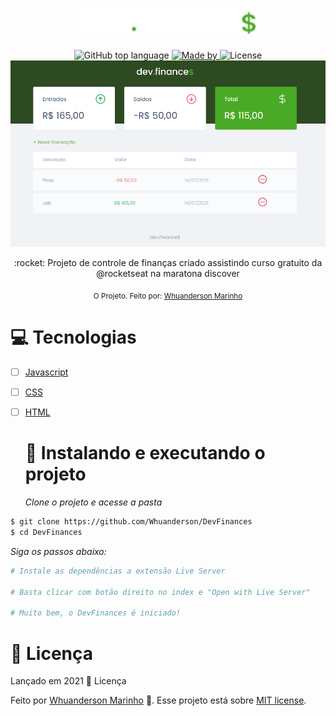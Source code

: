 <h1 align="center">
  <img alt="DevFinances" width="280" height="40" title="DevFinances" src="https://raw.githubusercontent.com/Whuanderson/DevFinances/refs/heads/main/.github/logo.png" />
</h1>

<div align="center">
      <img alt="GitHub top language" src="https://img.shields.io/github/languages/top/Whuanderson/DevFinances?color=brightgreen">
    <a href="https://www.linkedin.com/in/whuanderson-de-sousa-porto-marinho-a07204216//" target="_blank" rel="Whuanderson">
      <img alt="Made by" src="https://img.shields.io/badge/Made%20by-Whuanderson-brightgreen">
    </a>
       <img alt="License" src="https://img.shields.io/badge/License-MIT-brightgreen">
</div>
 
<div align="center">
  <img alt="DevFinances" title="DevFinances" src="https://raw.githubusercontent.com/Whuanderson/DevFinances/refs/heads/main/.github/capadev.png" />
</div>
  
 <p align="center">
  :rocket: Projeto de controle de finanças criado assistindo curso gratuito da @rocketseat na maratona discover
 </p>
  
<div align="center">
  <sub>O Projeto. Feito por:
    <a href="https://github.com/Whuanderson">Whuanderson Marinho</a>
  </sub>
</div>

# 💻 Tecnologias 

-   [ ] [Javascript](https://www.javascript.com/)
-   [ ] [CSS](https://devdocs.io/css/)
-   [ ] [HTML](https://devdocs.io/html/)
  
  # 📱  Instalando e executando o projeto
  
  *Clone o projeto e acesse a pasta*

```bash
$ git clone https://github.com/Whuanderson/DevFinances
$ cd DevFinances
```
*Siga os passos abaixo:*

```bash
# Instale as dependências a extensão Live Server

# Basta clicar com botão direito no index e "Open with Live Server"

# Muito bem, o DevFinances é iniciado!

```
  # :closed_book: Licença

Lançado em 2021 :closed_book: Licença

Feito por [Whuanderson Marinho](https://github.com/Whuanderson) 🚀.
Esse projeto está sobre [MIT license](./LICENSE).
  
